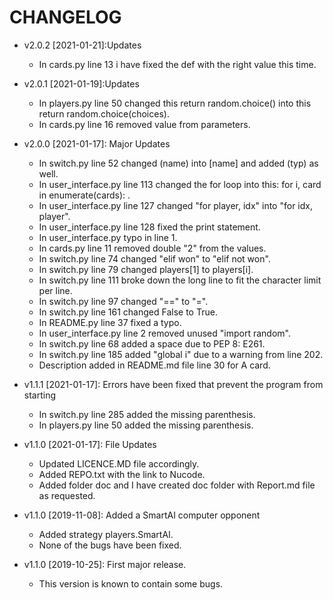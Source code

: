 # CHANGELOG
* v2.0.2 [2021-01-21]:Updates
  - In cards.py line 13 i have fixed the def with the right value this time.

* v2.0.1 [2021-01-19]:Updates
  - In players.py line 50 changed this return random.choice() into this return random.choice(choices).
  - In cards.py line 16 removed value from parameters.
  
* v2.0.0 [2021-01-17]: Major Updates 
  - In switch.py line 52 changed (name) into [name] and added (typ) as well.
  - In user_interface.py line 113 changed the for loop into this: for i, card in enumerate(cards): .
  - In user_interface.py line 127 changed "for player, idx" into "for idx, player".
  - In user_interface.py line 128 fixed the print statement.
  - In user_interface.py typo in line 1.
  - In cards.py line 11 removed double "2" from the values.
  - In switch.py line 74 changed "elif won" to "elif not won".
  - In switch.py line 79 changed players[1] to players[i].
  - In switch.py line 111 broke down the long line to fit  the character limit per line.
  - In switch.py line 97 changed "==" to "=".
  - In switch.py line 161 changed False to True. 
  - In README.py line 37 fixed a typo.
  - In user_interface.py line 2 removed unused "import random".
  - In switch.py line 68 added a space due to PEP 8: E261.
  - In switch.py line 185 added "global i" due to a warning from line 202.
  - Description added in README.md file line 30 for A card. 
  
* v1.1.1 [2021-01-17]: Errors have been fixed that prevent the program from starting
  - In switch.py line 285 added the missing parenthesis.
  - In players.py line 50 added the missing parenthesis.
 
* v1.1.0 [2021-01-17]: File Updates
  - Updated LICENCE.MD file accordingly.
  - Added REPO.txt with the link to Nucode.
  - Added folder doc and I have created doc folder with Report.md file as requested.

* v1.1.0 [2019-11-08]: Added a SmartAI computer opponent
  - Added strategy players.SmartAI.
  - None of the bugs have been fixed.

* v1.1.0 [2019-10-25]: First major release.
  - This version is known to contain some bugs.
